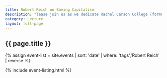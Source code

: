 ```yaml
---
title: Robert Reich on Saving Capitalism
description: "lease join us as we dedicate Rachel Carson College (formerly College Eight) and celebrate UC Santa Cruz’s legacy of environmentalism"
category: Lecture
layout: full-page
---
```

<section id="main-content">
<div class="grid-container large">
<section class="heading">
<h2 class="underline">{{ page.title }}</h2>
</section>

<div class="events-card-list fade-out-siblings">
{% assign event-list = site.events | sort: 'date' | where: 'tags','Robert Reich' | reverse %}

{% include event-listing.html %}
